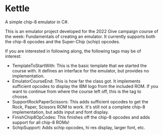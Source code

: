 # Kettle
A simple chip-8 emulator in C#. 

This is an emulator project developed for the 2022 Give campaign course of the week: Fundamentals of creating an emulator. It currently supports both the chip-8 opcodes and the Super-Chip (schip) opcodes. 

If you are interested in following along, the following tags may be of interest:
* TemplateToStartWith: This is the basic template that we started the course with. It defines an interface for the emulator, but provides no implementation. 
* EmulatorCourseEnd: This is how far the class got. It implements sufficient opcodes to display the IBM logo from the included ROM. If you want to continue from where the course left off, this is the tag to choose.
* SupportRockPaperScissors: This adds sufficient opcodes to get the Rock, Paper, Scissors ROM to work. It's still not a complete chip-8 implementation, but adds input and font display.
* FinishChip8OpCodes: This finishes off the chip-8 opcodes and adds support for all chip-8 ROMs!
* SchipSupport: Adds schip opcodes, hi res display, larger font, etc.
